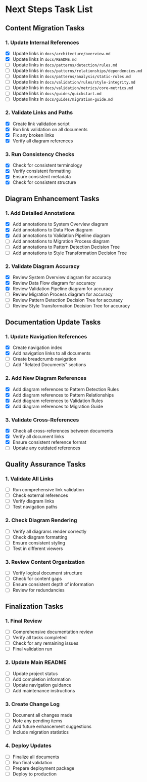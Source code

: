 # Next Steps Task List

## Content Migration Tasks

### 1. Update Internal References
- [x] Update links in `docs/architecture/overview.md`
- [x] Update links in `docs/README.md`
- [ ] Update links in `docs/patterns/detection/rules.md`
- [ ] Update links in `docs/patterns/relationships/dependencies.md`
- [ ] Update links in `docs/patterns/analysis/static-rules.md`
- [ ] Update links in `docs/validation/rules/style-integrity.md`
- [ ] Update links in `docs/validation/metrics/core-metrics.md`
- [ ] Update links in `docs/guides/quickstart.md`
- [ ] Update links in `docs/guides/migration-guide.md`

### 2. Validate Links and Paths
- [x] Create link validation script
- [x] Run link validation on all documents
- [x] Fix any broken links
- [x] Verify all diagram references

### 3. Run Consistency Checks
- [x] Check for consistent terminology
- [x] Verify consistent formatting
- [x] Ensure consistent metadata
- [x] Check for consistent structure

## Diagram Enhancement Tasks

### 1. Add Detailed Annotations
- [x] Add annotations to System Overview diagram
- [x] Add annotations to Data Flow diagram
- [x] Add annotations to Validation Pipeline diagram
- [ ] Add annotations to Migration Process diagram
- [ ] Add annotations to Pattern Detection Decision Tree
- [ ] Add annotations to Style Transformation Decision Tree

### 2. Validate Diagram Accuracy
- [x] Review System Overview diagram for accuracy
- [x] Review Data Flow diagram for accuracy
- [x] Review Validation Pipeline diagram for accuracy
- [ ] Review Migration Process diagram for accuracy
- [ ] Review Pattern Detection Decision Tree for accuracy
- [ ] Review Style Transformation Decision Tree for accuracy

## Documentation Update Tasks

### 1. Update Navigation References
- [x] Create navigation index
- [x] Add navigation links to all documents
- [ ] Create breadcrumb navigation
- [ ] Add "Related Documents" sections

### 2. Add New Diagram References
- [x] Add diagram references to Pattern Detection Rules
- [x] Add diagram references to Pattern Relationships
- [x] Add diagram references to Validation Rules
- [x] Add diagram references to Migration Guide

### 3. Validate Cross-References
- [x] Check all cross-references between documents
- [x] Verify all document links
- [x] Ensure consistent reference format
- [ ] Update any outdated references

## Quality Assurance Tasks

### 1. Validate All Links
- [ ] Run comprehensive link validation
- [ ] Check external references
- [ ] Verify diagram links
- [ ] Test navigation paths

### 2. Check Diagram Rendering
- [ ] Verify all diagrams render correctly
- [ ] Check diagram formatting
- [ ] Ensure consistent styling
- [ ] Test in different viewers

### 3. Review Content Organization
- [ ] Verify logical document structure
- [ ] Check for content gaps
- [ ] Ensure consistent depth of information
- [ ] Review for redundancies

## Finalization Tasks

### 1. Final Review
- [ ] Comprehensive documentation review
- [ ] Verify all tasks completed
- [ ] Check for any remaining issues
- [ ] Final validation run

### 2. Update Main README
- [ ] Update project status
- [ ] Add completion information
- [ ] Update navigation guidance
- [ ] Add maintenance instructions

### 3. Create Change Log
- [ ] Document all changes made
- [ ] Note any pending items
- [ ] Add future enhancement suggestions
- [ ] Include migration statistics

### 4. Deploy Updates
- [ ] Finalize all documents
- [ ] Run final validation
- [ ] Prepare deployment package
- [ ] Deploy to production 